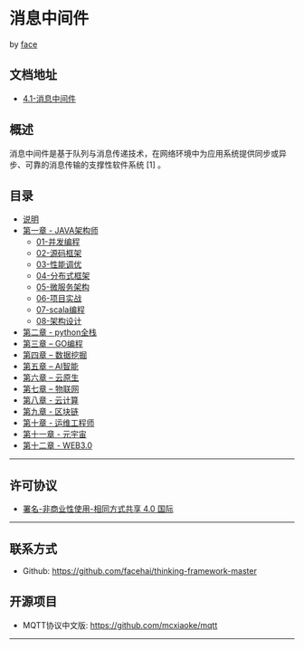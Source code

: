 # 消息中间件

by [face](https://github.com/facehai/thinking-framework-master)

## 文档地址

- [4.1-消息中间件](https://github.com/facehai/thinking-framework-master)

## 概述

消息中间件是基于队列与消息传递技术，在网络环境中为应用系统提供同步或异步、可靠的消息传输的支撑性软件系统 [1]  。

## 目录

- [说明](README.md)
- [第一章 - JAVA架构师](JAVA架构师.md)
    - [01-并发编程](01-并发编程.md)
    - [02-源码框架](02-源码框架.md)
    - [03-性能调优](03-性能调优.md)
    - [04-分布式框架](04-分布式框架.md)
    - [05-微服务架构](05-微服务架构.md)
    - [06-项目实战](06-项目实战.md)
    - [07-scala编程](07-scala编程.md)
    - [08-架构设计](08-架构设计.md)
- [第二章 - python全栈](python全栈.md)
- [第三章 – GO编程](GO编程.md)
- [第四章 – 数据挖掘](数据挖掘.md)
- [第五章 – AI智能](AI智能.md)
- [第六章 – 云原生](云原生.md)
- [第七章 – 物联网](物联网.md)
- [第八章 - 云计算](云计算.md)
- [第九章 - 区块链](区块链.md)
- [第十章 - 运维工程师](运维工程师.md)
- [第十一章 - 元宇宙](元宇宙.md)
- [第十二章 - WEB3.0](WEB3.0.md)

------
## 许可协议
- [署名-非商业性使用-相同方式共享 4.0 国际](https://creativecommons.org/licenses/by-nc-sa/4.0/legalcode)

------
## 联系方式
* Github: <https://github.com/facehai/thinking-framework-master>

## 开源项目
* MQTT协议中文版: <https://github.com/mcxiaoke/mqtt>

------
